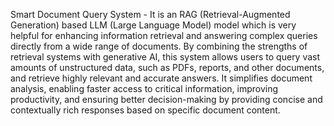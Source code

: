 Smart Document Query System - It is an RAG (Retrieval-Augmented Generation) based LLM (Large Language Model) model which is very helpful for enhancing information retrieval and answering complex queries directly from a wide range of documents. By combining the strengths of retrieval systems with generative AI, this system allows users to query vast amounts of unstructured data, such as PDFs, reports, and other documents, and retrieve highly relevant and accurate answers. It simplifies document analysis, enabling faster access to critical information, improving productivity, and ensuring better decision-making by providing concise and contextually rich responses based on specific document content.